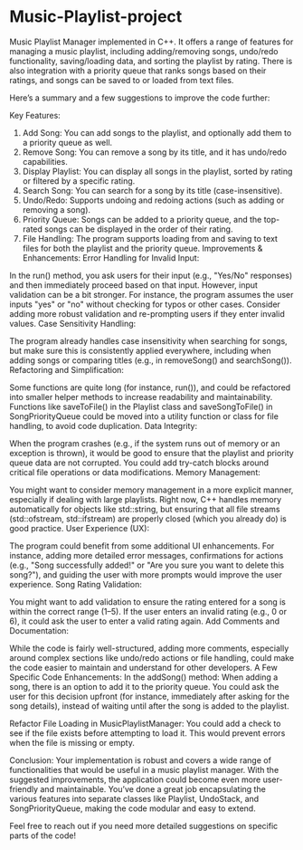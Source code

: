 # Music-Playlist-project
 Music Playlist Manager implemented in C++. It offers a range of features for managing a music playlist, including adding/removing songs, undo/redo functionality, saving/loading data, and sorting the playlist by rating. There is also integration with a priority queue that ranks songs based on their ratings, and songs can be saved to or loaded from text files.

Here’s a summary and a few suggestions to improve the code further:

Key Features:
1. Add Song: You can add songs to the playlist, and optionally add them to a priority queue as well.
2. Remove Song: You can remove a song by its title, and it has undo/redo capabilities.
3. Display Playlist: You can display all songs in the playlist, sorted by rating or filtered by a specific rating.
4. Search Song: You can search for a song by its title (case-insensitive).
5. Undo/Redo: Supports undoing and redoing actions (such as adding or removing a song).
6. Priority Queue: Songs can be added to a priority queue, and the top-rated songs can be displayed in the order of their rating.
7. File Handling: The program supports loading from and saving to text files for both the playlist and the priority queue.
Improvements & Enhancements:
Error Handling for Invalid Input:

In the run() method, you ask users for their input (e.g., "Yes/No" responses) and then immediately proceed based on that input. However, input validation can be a bit stronger. For instance, the program assumes the user inputs "yes" or "no" without checking for typos or other cases.
Consider adding more robust validation and re-prompting users if they enter invalid values.
Case Sensitivity Handling:

The program already handles case insensitivity when searching for songs, but make sure this is consistently applied everywhere, including when adding songs or comparing titles (e.g., in removeSong() and searchSong()).
Refactoring and Simplification:

Some functions are quite long (for instance, run()), and could be refactored into smaller helper methods to increase readability and maintainability.
Functions like saveToFile() in the Playlist class and saveSongToFile() in SongPriorityQueue could be moved into a utility function or class for file handling, to avoid code duplication.
Data Integrity:

When the program crashes (e.g., if the system runs out of memory or an exception is thrown), it would be good to ensure that the playlist and priority queue data are not corrupted. You could add try-catch blocks around critical file operations or data modifications.
Memory Management:

You might want to consider memory management in a more explicit manner, especially if dealing with large playlists. Right now, C++ handles memory automatically for objects like std::string, but ensuring that all file streams (std::ofstream, std::ifstream) are properly closed (which you already do) is good practice.
User Experience (UX):

The program could benefit from some additional UI enhancements. For instance, adding more detailed error messages, confirmations for actions (e.g., "Song successfully added!" or "Are you sure you want to delete this song?"), and guiding the user with more prompts would improve the user experience.
Song Rating Validation:

You might want to add validation to ensure the rating entered for a song is within the correct range (1–5). If the user enters an invalid rating (e.g., 0 or 6), it could ask the user to enter a valid rating again.
Add Comments and Documentation:

While the code is fairly well-structured, adding more comments, especially around complex sections like undo/redo actions or file handling, could make the code easier to maintain and understand for other developers.
A Few Specific Code Enhancements:
In the addSong() method: When adding a song, there is an option to add it to the priority queue. You could ask the user for this decision upfront (for instance, immediately after asking for the song details), instead of waiting until after the song is added to the playlist.

Refactor File Loading in MusicPlaylistManager:
You could add a check to see if the file exists before attempting to load it. This would prevent errors when the file is missing or empty.

Conclusion:
Your implementation is robust and covers a wide range of functionalities that would be useful in a music playlist manager. With the suggested improvements, the application could become even more user-friendly and maintainable. You’ve done a great job encapsulating the various features into separate classes like Playlist, UndoStack, and SongPriorityQueue, making the code modular and easy to extend.

Feel free to reach out if you need more detailed suggestions on specific parts of the code!
